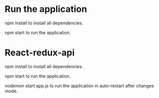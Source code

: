 # Run the application
npm install to install all dependencies.

npm start to run the application.

# React-redux-api
npm install to install all dependencies.

npm start to run the application.

nodemon start app.js to run the application in auto-restart after changes mode.
